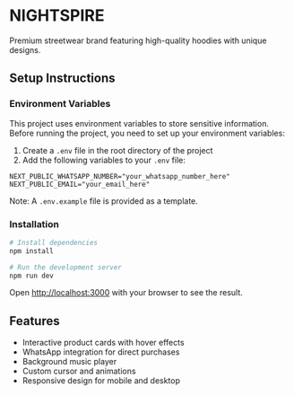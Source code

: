 # NIGHTSPIRE

Premium streetwear brand featuring high-quality hoodies with unique designs.

## Setup Instructions

### Environment Variables

This project uses environment variables to store sensitive information. Before running the project, you need to set up your environment variables:

1. Create a `.env` file in the root directory of the project
2. Add the following variables to your `.env` file:

```
NEXT_PUBLIC_WHATSAPP_NUMBER="your_whatsapp_number_here"
NEXT_PUBLIC_EMAIL="your_email_here"
```

Note: A `.env.example` file is provided as a template.

### Installation

```bash
# Install dependencies
npm install

# Run the development server
npm run dev
```

Open [http://localhost:3000](http://localhost:3000) with your browser to see the result.

## Features

- Interactive product cards with hover effects
- WhatsApp integration for direct purchases
- Background music player
- Custom cursor and animations
- Responsive design for mobile and desktop